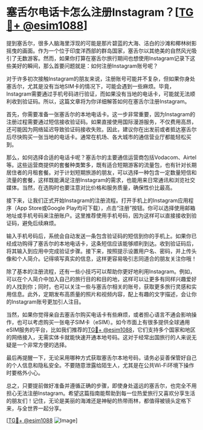 # 塞舌尔电话卡怎么注册Instagram？[[TG💪+ @esim1088](https://t.me/s/esim1088)]

提到塞舌尔，很多人脑海里浮现的可能是那片碧蓝的大海、洁白的沙滩和椰林树影摇曳的画面。作为一个位于印度洋西部的群岛国家，塞舌尔以其绝美的自然风光吸引了无数游客。然而，如果你打算在塞舌尔旅行期间也想使用Instagram记录下这些美好的瞬间，那么首要问题就是：如何注册Instagram账号呢？

对于许多初次接触Instagram的朋友来说，注册账号可能并不复杂，但如果你身处塞舌尔，尤其是没有当地SIM卡的情况下，可能会遇到一些麻烦。毕竟，Instagram需要通过手机号码进行验证，而如果没有当地的电话卡，可能就无法顺利收到验证码。所以，这篇文章将为你详细解答如何在塞舌尔注册Instagram。

首先，你需要准备一张塞舌尔的本地电话卡。这一步非常重要，因为Instagram的注册过程需要通过短信接收验证码。如果直接使用国际漫游服务，不仅费用高昂，还可能因为网络延迟导致验证码接收失败。因此，建议你在出发前或者抵达塞舌尔后尽快购买一张当地的电话卡。通常在机场、各大城市的通信营业厅都能轻松买到。

那么，如何选择合适的电话卡呢？塞舌尔的主要通信运营商包括Vodacom、Airtel等。这些运营商提供的套餐种类繁多，既有适合短期游客的流量包，也有针对长期居住者的月租套餐。对于计划短期旅游的朋友，可以选择一种包含一定数量短信和流量的套餐，这样既能满足注册Instagram的需求，也能用来日常通讯和浏览社交媒体。当然，在选购时也要注意对比价格和服务质量，确保性价比最高。

接下来，让我们正式开始Instagram的注册流程。打开手机上的Instagram应用程序（App Store或Google Play均可下载），点击“注册”按钮。你可以选择使用邮箱地址或手机号码来注册账户。这里推荐使用手机号码，因为这样可以直接接收到验证码，避免后续麻烦。

输入手机号码后，系统会自动发送一条包含验证码的短信到你的手机上。如果你已经成功购得了塞舌尔的本地电话卡，这条短信应该能够顺利到达。收到验证码后，将其输入到应用中完成验证步骤。接下来，按照提示设置用户名、密码，并上传头像和个人简介。记得填写真实的信息，这样更容易吸引志同道合的朋友关注你哦！

除了基本的注册流程，还有一些小技巧可以帮助你更好地利用Instagram。例如，可以在个人简介中加入自己的旅行目的和目的地，这样可以让更多有同样兴趣爱好的人找到你；同时，也可以关注一些与塞舌尔相关的账号，获取更多旅行灵感和实用信息。此外，定期发布高质量的照片和视频内容，配上有趣的文字描述，会让你的Instagram账号更加引人注目。

当然，如果你觉得亲自去塞舌尔购买电话卡有些麻烦，或者担心语言不通会影响操作，也可以考虑购买一张电子SIM卡（eSIM）。如今市面上有很多提供全球通用eSIM服务的平台，比如我们推荐的[TG💪+ @esim1088](https://t.me/s/esim1088)，它们支持多个国家和地区的网络接入，无需实体卡就能快速开通本地号码。这对于经常出国旅行的人来说无疑是一个非常方便的选择。

最后再提醒一下，无论采用哪种方式获取塞舌尔本地号码，请务必妥善保管好自己的个人信息和隐私安全。不要随意泄露给陌生人，尤其是在公共Wi-Fi环境下操作时要格外小心。

总之，只要提前做好准备并遵循正确的步骤，即使身处遥远的塞舌尔，也完全不用担心无法注册Instagram。希望这篇指南能帮助到每一位热爱旅行又喜欢分享生活的朋友们！记住，无论是美丽的海滩还是神秘的热带雨林，都值得被镜头定格下来，与全世界一起分享。

[[TG💪+ @esim1088](https://t.me/s/esim1088) ![Image](https://i.postimg.cc/4NQfJmqS/Snipaste-2025-05-13-00-14-12.png)]